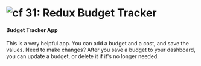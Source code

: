 ![cf](http://i.imgur.com/7v5ASc8.png) 31: Redux Budget Tracker
===

#### Budget Tracker App
This is a very helpful app. You can add a budget and a cost, and save the values. Need to make changes? After you save a budget to your dashboard, you can update a budget, or delete it if it's no longer needed.